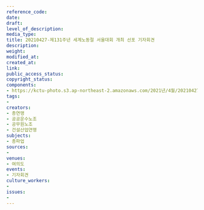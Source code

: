 ```yaml
---
reference_code: 
date: 
draft: 
level_of_description: 
media_type: 
title: 20210427-제131주년 세계노동절 서울대회 개최 선포 기자회견
description: 
weight: 
modified_at: 
created_at: 
link: 
public_access_status: 
copyright_status: 
components:
- https://kctu-photo.s3.ap-northeast-2.amazonaws.com/2021년/4월/20210427-제131주년+세계노동절+서울대회+개최+선포+기자회견/_R620302.jpg
tags:
- 
creators:
- 총연맹
- 공공운수노조
- 공무원노조
- 건설산업연맹
subjects:
- 총파업
sources:
- 
venues:
- 여의도
events:
- 기자회견
culture_workers:
- 
issues:
- 
---
```

